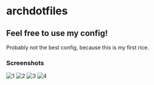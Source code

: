 # archdotfiles
## Feel free to use my config!
Probably not the best config, because this is my first rice.

### Screenshots
![1](https://github.com/dREADEDbIRD/archdotfiles/assets/92884276/69e2c739-02b7-44c8-a974-2a2b1c9e9c59)
![2](https://github.com/dREADEDbIRD/archdotfiles/assets/92884276/a474822b-0831-4320-9ff9-a34672274366)
![3](https://github.com/dREADEDbIRD/archdotfiles/assets/92884276/1f2b8198-d9a3-4a7d-98a2-f4dca46e05b9)
![4](https://github.com/dREADEDbIRD/archdotfiles/assets/92884276/21f3979d-4d0f-40fc-8b96-e67870895140)



